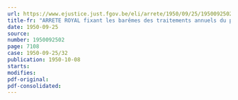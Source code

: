 ```yaml
---
url: https://www.ejustice.just.fgov.be/eli/arrete/1950/09/25/1950092502/justel
title-fr: "ARRETE ROYAL fixant les barêmes des traitements annuels du personnel de l'enseignement technique et agricole agréé qui servent de base à la détermination des subsides de l'Etat"
date: 1950-09-25
source:
number: 1950092502
page: 7108
case: 1950-09-25/32
publication: 1950-10-08
starts:
modifies:
pdf-original:
pdf-consolidated:
---
```


